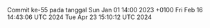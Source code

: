 Commit ke-55 pada tanggal Sun Jan 01 14:00 2023 +0100
Fri Feb 16 14:43:06 UTC 2024
Tue Apr 23 15:10:12 UTC 2024
